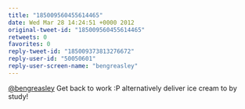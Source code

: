 ```yaml
---
title: "185009560455614465"
date: Wed Mar 28 14:24:51 +0000 2012
original-tweet-id: "185009560455614465"
retweets: 0
favorites: 0
reply-tweet-id: "185009373813276672"
reply-user-id: "50050601"
reply-user-screen-name: "bengreasley"
---
```

<a href="https://twitter.com/bengreasley">@bengreasley</a> Get back to work :P alternatively deliver ice cream to by study!
